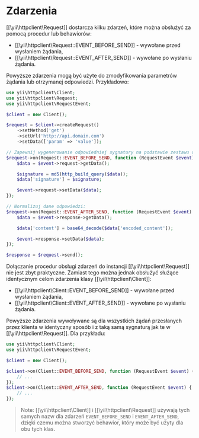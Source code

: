 Zdarzenia
=========

[[\yii\httpclient\Request]] dostarcza kilku zdarzeń, które można obsłużyć za pomocą procedur lub behawiorów:

- [[\yii\httpclient\Request::EVENT_BEFORE_SEND]] - wywołane przed wysłaniem żądania,
- [[\yii\httpclient\Request::EVENT_AFTER_SEND]] - wywołane po wysłaniu żądania.

Powyższe zdarzenia mogą być użyte do zmodyfikowania parametrów żądania lub otrzymanej odpowiedzi.
Przykładowo:

```php
use yii\httpclient\Client;
use yii\httpclient\Request;
use yii\httpclient\RequestEvent;

$client = new Client();

$request = $client->createRequest()
    ->setMethod('get')
    ->setUrl('http://api.domain.com')
    ->setData(['param' => 'value']);

// Zapewnij wygenerowanie odpowiedniej sygnatury na podstawie zestawu danych:
$request->on(Request::EVENT_BEFORE_SEND, function (RequestEvent $event) {
    $data = $event->request->getData();

    $signature = md5(http_build_query($data));
    $data['signature'] = $signature;

    $event->request->setData($data);
});

// Normalizuj dane odpowiedzi:
$request->on(Request::EVENT_AFTER_SEND, function (RequestEvent $event) {
    $data = $event->response->getData();

    $data['content'] = base64_decode($data['encoded_content']);

    $event->response->setData($data);
});

$response = $request->send();
```

Dołączanie procedur obsługi zdarzeń do instancji [[\yii\httpclient\Request]] nie jest zbyt praktyczne.
Zamiast tego można jednak obsłużyć służące identycznym celom zdarzenia klasy [[\yii\httpclient\Client]]:

- [[\yii\httpclient\Client::EVENT_BEFORE_SEND]] - wywołane przed wysłaniem żądania,
- [[\yii\httpclient\Client::EVENT_AFTER_SEND]] - wywołane po wysłaniu żądania.

Powyższe zdarzenia wywoływane są dla wszystkich żądań przesłanych przez klienta w identyczny sposób i z taką samą 
sygnaturą jak te w [[\yii\httpclient\Request]].
Dla przykładu:

```php
use yii\httpclient\Client;
use yii\httpclient\RequestEvent;

$client = new Client();

$client->on(Client::EVENT_BEFORE_SEND, function (RequestEvent $event) {
    // ...
});
$client->on(Client::EVENT_AFTER_SEND, function (RequestEvent $event) {
    // ...
});
```

> Note: [[\yii\httpclient\Client]] i [[\yii\httpclient\Request]] używają tych samych nazw dla zdarzeń 
  `EVENT_BEFORE_SEND` i `EVENT_AFTER_SEND`, dzięki czemu można stworzyć behawior, który może być użyty dla obu tych klas.
